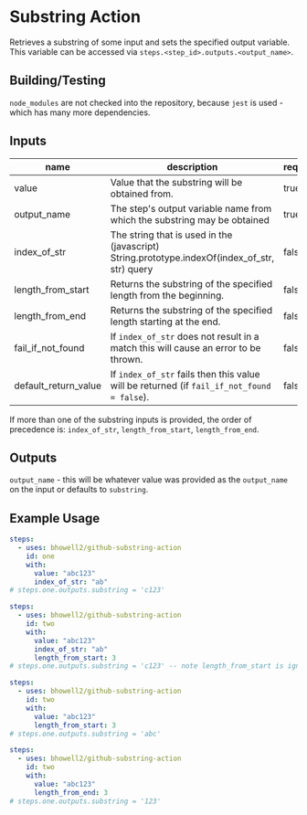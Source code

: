# Substring Action  
Retrieves a substring of some input and sets the specified output variable.
This variable can be accessed via `steps.<step_id>.outputs.<output_name>`.

## Building/Testing
`node_modules` are not checked into the repository, because `jest` is used - which has many more 
dependencies.

## Inputs
| name | description | required | default |
|------|-------------|----------|---------|
| value | Value that the substring will be obtained from. | true | - |
| output_name | The step's output variable name from which the substring may be obtained | true | substring |
| index_of_str | The string that is used in the (javascript) String.prototype.indexOf(index_of_str, str) query | false | - |
| length_from_start | Returns the substring of the specified length from the beginning. | false | - |
| length_from_end | Returns the substring of the specified length starting at the end. | false | - |
| fail_if_not_found | If `index_of_str` does not result in a match this will cause an error to be thrown. | false | true |
| default_return_value | If `index_of_str` fails then this value will be returned (if `fail_if_not_found = false`). | false | "" (empty string) |

If more than one of the substring inputs is provided, the order of precedence is: `index_of_str`, `length_from_start`, 
`length_from_end`.

## Outputs
`output_name` - this will be whatever value was provided as the `output_name` on the input or defaults to `substring`.


## Example Usage
```yaml
steps:
  - uses: bhowell2/github-substring-action
    id: one
    with:
      value: "abc123"
      index_of_str: "ab"
# steps.one.outputs.substring = 'c123'
```

```yaml
steps:
  - uses: bhowell2/github-substring-action
    id: two
    with:
      value: "abc123"
      index_of_str: "ab"
      length_from_start: 3
# steps.one.outputs.substring = 'c123' -- note length_from_start is ignored
```

```yaml
steps:
  - uses: bhowell2/github-substring-action
    id: two
    with:
      value: "abc123"
      length_from_start: 3
# steps.one.outputs.substring = 'abc'
```

```yaml
steps:
  - uses: bhowell2/github-substring-action
    id: two
    with:
      value: "abc123"
      length_from_end: 3
# steps.one.outputs.substring = '123'
```
